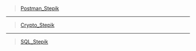 
>[Postman_Stepik](https://stepik.org/cert/2034667)
___
>[Crypto_Stepik](https://stepik.org/cert/2039510)
___
>[SQL_Stepik](https://stepik.org/cert/2041992)
